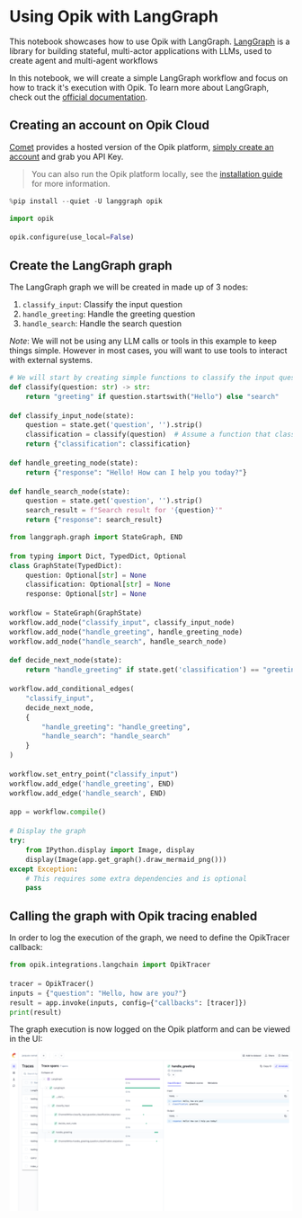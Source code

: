 # Using Opik with LangGraph

This notebook showcases how to use Opik with LangGraph. [LangGraph](https://langchain-ai.github.io/langgraph/) is a library for building stateful, multi-actor applications with LLMs, used to create agent and multi-agent workflows

In this notebook, we will create a simple LangGraph workflow and focus on how to track it's execution with Opik. To learn more about LangGraph, check out the [official documentation](https://langchain-ai.github.io/langgraph/).

## Creating an account on Opik Cloud

[Comet](https://www.comet.com/site?from=llm&utm_source=opik&utm_medium=colab&utm_content=langgraph&utm_campaign=opik) provides a hosted version of the Opik platform, [simply create an account](https://www.comet.com/signup?from=llm&=opik&utm_medium=colab&utm_content=langgraph&utm_campaign=opik) and grab you API Key.

> You can also run the Opik platform locally, see the [installation guide](https://www.comet.com/docs/opik/self-host/overview/?from=llm&utm_source=opik&utm_medium=colab&utm_content=langgraph&utm_campaign=opik) for more information.


```python
%pip install --quiet -U langgraph opik
```


```python
import opik

opik.configure(use_local=False)
```

## Create the LangGraph graph

The LangGraph graph we will be created in made up of 3 nodes:

1. `classify_input`: Classify the input question
2. `handle_greeting`: Handle the greeting question
3. `handle_search`: Handle the search question

*Note*: We will not be using any LLM calls or tools in this example to keep things simple. However in most cases, you will want to use tools to interact with external systems.


```python
# We will start by creating simple functions to classify the input question and handle the greeting and search questions.
def classify(question: str) -> str:
    return "greeting" if question.startswith("Hello") else "search"

def classify_input_node(state):
    question = state.get('question', '').strip()
    classification = classify(question)  # Assume a function that classifies the input
    return {"classification": classification}

def handle_greeting_node(state):
    return {"response": "Hello! How can I help you today?"}

def handle_search_node(state):
    question = state.get('question', '').strip()
    search_result = f"Search result for '{question}'"
    return {"response": search_result}
```


```python
from langgraph.graph import StateGraph, END

from typing import Dict, TypedDict, Optional
class GraphState(TypedDict):
    question: Optional[str] = None
    classification: Optional[str] = None
    response: Optional[str] = None

workflow = StateGraph(GraphState)
workflow.add_node("classify_input", classify_input_node)
workflow.add_node("handle_greeting", handle_greeting_node)
workflow.add_node("handle_search", handle_search_node)

def decide_next_node(state):
    return "handle_greeting" if state.get('classification') == "greeting" else "handle_search"

workflow.add_conditional_edges(
    "classify_input",
    decide_next_node,
    {
        "handle_greeting": "handle_greeting",
        "handle_search": "handle_search"
    }
)

workflow.set_entry_point("classify_input")
workflow.add_edge('handle_greeting', END)
workflow.add_edge('handle_search', END)

app = workflow.compile()

# Display the graph
try:
    from IPython.display import Image, display
    display(Image(app.get_graph().draw_mermaid_png()))
except Exception:
    # This requires some extra dependencies and is optional
    pass
```

## Calling the graph with Opik tracing enabled

In order to log the execution of the graph, we need to define the OpikTracer callback:


```python
from opik.integrations.langchain import OpikTracer

tracer = OpikTracer()
inputs = {"question": "Hello, how are you?"}
result = app.invoke(inputs, config={"callbacks": [tracer]})
print(result)
```

The graph execution is now logged on the Opik platform and can be viewed in the UI:

![LangGraph screenshot](https://raw.githubusercontent.com/comet-ml/opik/main/apps/opik-documentation/documentation/static/img/cookbook/langgraph_cookbook.png)
